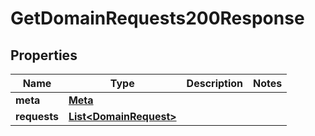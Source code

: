 

# GetDomainRequests200Response


## Properties

| Name | Type | Description | Notes |
|------------ | ------------- | ------------- | -------------|
|**meta** | [**Meta**](Meta.md) |  |  |
|**requests** | [**List&lt;DomainRequest&gt;**](DomainRequest.md) |  |  |



